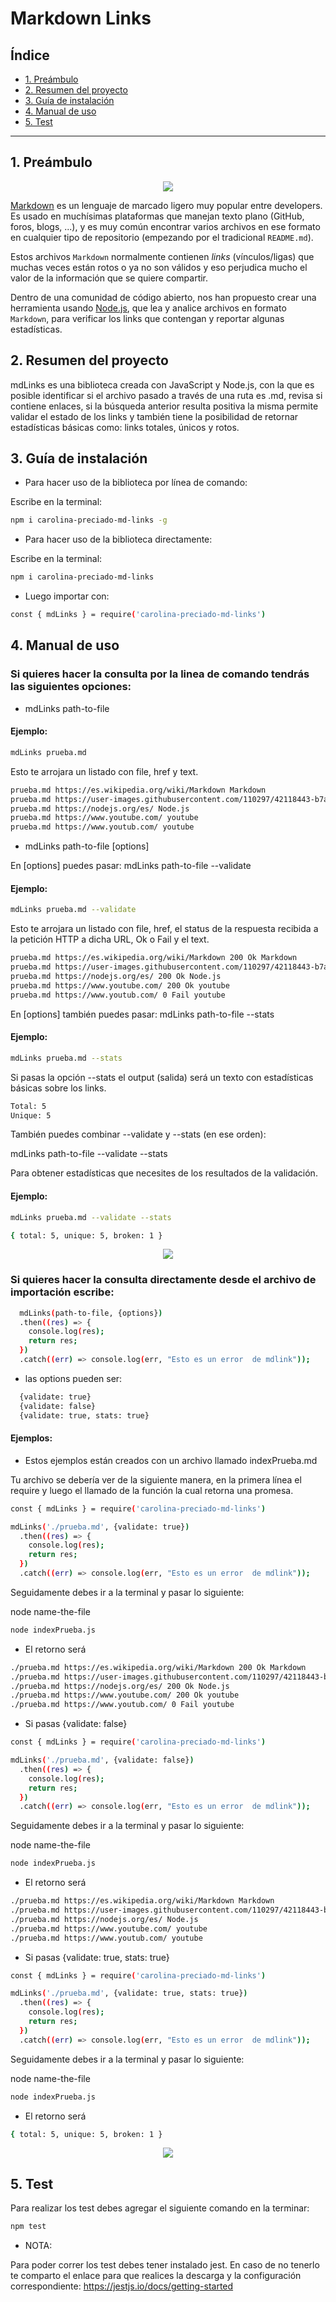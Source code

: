 # Markdown Links

## Índice

* [1. Preámbulo](#1-preámbulo)
* [2. Resumen del proyecto](#2-resumen-del-proyecto)
* [3. Guía de instalación](#3-guía-de-instalación)
* [4. Manual de uso](#4-manual-de-uso)
* [5. Test](#5-test)

***

## 1. Preámbulo

<p align="center"><img src="./gif/render1653263970170.gif"></p>

[Markdown](https://es.wikipedia.org/wiki/Markdown) es un lenguaje de marcado
ligero muy popular entre developers. Es usado en muchísimas plataformas que
manejan texto plano (GitHub, foros, blogs, ...), y es muy común
encontrar varios archivos en ese formato en cualquier tipo de repositorio
(empezando por el tradicional `README.md`).

Estos archivos `Markdown` normalmente contienen _links_ (vínculos/ligas) que
muchas veces están rotos o ya no son válidos y eso perjudica mucho el valor de
la información que se quiere compartir.

Dentro de una comunidad de código abierto, nos han propuesto crear una
herramienta usando [Node.js](https://nodejs.org/), que lea y analice archivos
en formato `Markdown`, para verificar los links que contengan y reportar
algunas estadísticas.

## 2. Resumen del proyecto

mdLinks es una biblioteca creada con JavaScript y Node.js, con la que es posible identificar si el archivo pasado a través de una ruta es .md, revisa si contiene enlaces, si la búsqueda anterior resulta positiva la misma permite validar el estado de los links y también tiene la posibilidad de retornar estadísticas básicas como: links totales, únicos y rotos.

## 3. Guía de instalación

- Para hacer uso de la biblioteca por línea de comando:

Escribe en la terminal: 
```sh
npm i carolina-preciado-md-links -g
```
- Para hacer uso de la biblioteca directamente:

Escribe en la terminal:
```sh
npm i carolina-preciado-md-links 
```
- Luego importar con: 
```sh
const { mdLinks } = require('carolina-preciado-md-links')
```
## 4. Manual de uso

### Si quieres hacer la consulta por la linea de comando tendrás las siguientes opciones:

- mdLinks path-to-file

#### Ejemplo:
```sh
mdLinks prueba.md
```
Esto te arrojara un listado con file, href y text.
```sh
prueba.md https://es.wikipedia.org/wiki/Markdown Markdown 
prueba.md https://user-images.githubusercontent.com/110297/42118443-b7a5f1f0-7bc8-11e8-96ad-9cc5593715a6.jpg md-links
prueba.md https://nodejs.org/es/ Node.js
prueba.md https://www.youtube.com/ youtube
prueba.md https://www.youtub.com/ youtube
```
- mdLinks path-to-file [options]

En [options] puedes pasar: mdLinks path-to-file --validate 
  
#### Ejemplo:
```sh
mdLinks prueba.md --validate
```
Esto te arrojara un listado con file, href, el status de la respuesta recibida a la petición HTTP a dicha URL, Ok o Fail y el text.
```sh
prueba.md https://es.wikipedia.org/wiki/Markdown 200 Ok Markdown
prueba.md https://user-images.githubusercontent.com/110297/42118443-b7a5f1f0-7bc8-11e8-96ad-9cc5593715a6.jpg 200 Ok md-links        
prueba.md https://nodejs.org/es/ 200 Ok Node.js
prueba.md https://www.youtube.com/ 200 Ok youtube
prueba.md https://www.youtub.com/ 0 Fail youtube
```
En [options] también puedes pasar: mdLinks path-to-file --stats

#### Ejemplo:
```sh
mdLinks prueba.md --stats   
```
Si pasas la opción --stats el output (salida) será un texto con estadísticas básicas sobre los links.
```sh
Total: 5
Unique: 5
```
También puedes combinar --validate y --stats (en ese orden):
  
mdLinks path-to-file --validate --stats
  
Para obtener estadísticas que necesites de los resultados de la validación.

#### Ejemplo:
```sh
mdLinks prueba.md --validate --stats

{ total: 5, unique: 5, broken: 1 }
```
<p align="center"><img src="./gif/render1653263970170.gif"></p>

### Si quieres hacer la consulta directamente desde el archivo de importación escribe:
```sh
  mdLinks(path-to-file, {options})
  .then((res) => {
    console.log(res);
    return res;
  })
  .catch((err) => console.log(err, "Esto es un error  de mdlink"));
```
  - las options pueden ser:
```sh
  {validate: true}
  {validate: false}
  {validate: true, stats: true}
```
  #### Ejemplos:

- Estos ejemplos están creados con un archivo llamado indexPrueba.md

Tu archivo se debería ver de la siguiente manera, en la primera línea el require y luego el llamado de la función la cual retorna una promesa.
```sh
const { mdLinks } = require('carolina-preciado-md-links')

mdLinks('./prueba.md', {validate: true})
  .then((res) => {
    console.log(res);
    return res;
  })
  .catch((err) => console.log(err, "Esto es un error  de mdlink"));
```
Seguidamente debes ir a la terminal y pasar lo siguiente:

node name-the-file
```sh
node indexPrueba.js
```
- El retorno será 
```sh
./prueba.md https://es.wikipedia.org/wiki/Markdown 200 Ok Markdown
./prueba.md https://user-images.githubusercontent.com/110297/42118443-b7a5f1f0-7bc8-11e8-96ad-9cc5593715a6.jpg 200 Ok md-links      
./prueba.md https://nodejs.org/es/ 200 Ok Node.js
./prueba.md https://www.youtube.com/ 200 Ok youtube
./prueba.md https://www.youtub.com/ 0 Fail youtube
```
- Si pasas {validate: false} 
```sh
const { mdLinks } = require('carolina-preciado-md-links')

mdLinks('./prueba.md', {validate: false})
  .then((res) => {
    console.log(res);
    return res;
  })
  .catch((err) => console.log(err, "Esto es un error  de mdlink"));
```
Seguidamente debes ir a la terminal y pasar lo siguiente:

node name-the-file
```sh
node indexPrueba.js
```
- El retorno será
```sh
./prueba.md https://es.wikipedia.org/wiki/Markdown Markdown
./prueba.md https://user-images.githubusercontent.com/110297/42118443-b7a5f1f0-7bc8-11e8-96ad-9cc5593715a6.jpg md-links
./prueba.md https://nodejs.org/es/ Node.js
./prueba.md https://www.youtube.com/ youtube
./prueba.md https://www.youtub.com/ youtube
```
- Si pasas {validate: true, stats: true}
```sh
const { mdLinks } = require('carolina-preciado-md-links')

mdLinks('./prueba.md', {validate: true, stats: true})
  .then((res) => {
    console.log(res);
    return res;
  })
  .catch((err) => console.log(err, "Esto es un error  de mdlink"));
```
Seguidamente debes ir a la terminal y pasar lo siguiente:

node name-the-file
```sh
node indexPrueba.js
```
- El retorno será
```sh
{ total: 5, unique: 5, broken: 1 }
```
<p align="center"><img src="./gif/render1653264776812.gif"></p>

## 5. Test

Para realizar los test debes agregar el siguiente comando en la terminar:
```sh
npm test
```
- NOTA:

Para poder correr los test debes tener instalado jest. En caso de no tenerlo te comparto el enlace para que realices la descarga y la configuración correspondiente: https://jestjs.io/docs/getting-started 
















